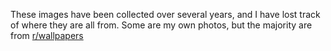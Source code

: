 These images have been collected over several years, and I have lost track of where they are all from.
Some are my own photos, but the majority are from [r/wallpapers](http://reddit.com/r/wallpapers)
